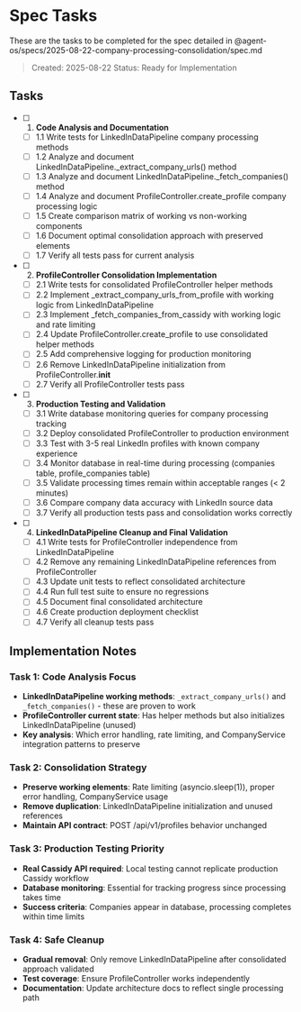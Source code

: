 # Spec Tasks

These are the tasks to be completed for the spec detailed in @agent-os/specs/2025-08-22-company-processing-consolidation/spec.md

> Created: 2025-08-22
> Status: Ready for Implementation

## Tasks

- [ ] 1. **Code Analysis and Documentation**
  - [ ] 1.1 Write tests for LinkedInDataPipeline company processing methods
  - [ ] 1.2 Analyze and document LinkedInDataPipeline._extract_company_urls() method
  - [ ] 1.3 Analyze and document LinkedInDataPipeline._fetch_companies() method  
  - [ ] 1.4 Analyze and document ProfileController.create_profile company processing logic
  - [ ] 1.5 Create comparison matrix of working vs non-working components
  - [ ] 1.6 Document optimal consolidation approach with preserved elements
  - [ ] 1.7 Verify all tests pass for current analysis

- [ ] 2. **ProfileController Consolidation Implementation**
  - [ ] 2.1 Write tests for consolidated ProfileController helper methods
  - [ ] 2.2 Implement _extract_company_urls_from_profile with working logic from LinkedInDataPipeline
  - [ ] 2.3 Implement _fetch_companies_from_cassidy with working logic and rate limiting
  - [ ] 2.4 Update ProfileController.create_profile to use consolidated helper methods
  - [ ] 2.5 Add comprehensive logging for production monitoring
  - [ ] 2.6 Remove LinkedInDataPipeline initialization from ProfileController.__init__
  - [ ] 2.7 Verify all ProfileController tests pass

- [ ] 3. **Production Testing and Validation**
  - [ ] 3.1 Write database monitoring queries for company processing tracking
  - [ ] 3.2 Deploy consolidated ProfileController to production environment
  - [ ] 3.3 Test with 3-5 real LinkedIn profiles with known company experience
  - [ ] 3.4 Monitor database in real-time during processing (companies table, profile_companies table)
  - [ ] 3.5 Validate processing times remain within acceptable ranges (< 2 minutes)
  - [ ] 3.6 Compare company data accuracy with LinkedIn source data
  - [ ] 3.7 Verify all production tests pass and consolidation works correctly

- [ ] 4. **LinkedInDataPipeline Cleanup and Final Validation**
  - [ ] 4.1 Write tests for ProfileController independence from LinkedInDataPipeline
  - [ ] 4.2 Remove any remaining LinkedInDataPipeline references from ProfileController
  - [ ] 4.3 Update unit tests to reflect consolidated architecture
  - [ ] 4.4 Run full test suite to ensure no regressions
  - [ ] 4.5 Document final consolidated architecture
  - [ ] 4.6 Create production deployment checklist
  - [ ] 4.7 Verify all cleanup tests pass

## Implementation Notes

### Task 1: Code Analysis Focus
- **LinkedInDataPipeline working methods**: `_extract_company_urls()` and `_fetch_companies()` - these are proven to work
- **ProfileController current state**: Has helper methods but also initializes LinkedInDataPipeline (unused)
- **Key analysis**: Which error handling, rate limiting, and CompanyService integration patterns to preserve

### Task 2: Consolidation Strategy  
- **Preserve working elements**: Rate limiting (asyncio.sleep(1)), proper error handling, CompanyService usage
- **Remove duplication**: LinkedInDataPipeline initialization and unused references
- **Maintain API contract**: POST /api/v1/profiles behavior unchanged

### Task 3: Production Testing Priority
- **Real Cassidy API required**: Local testing cannot replicate production Cassidy workflow
- **Database monitoring**: Essential for tracking progress since processing takes time
- **Success criteria**: Companies appear in database, processing completes within time limits

### Task 4: Safe Cleanup
- **Gradual removal**: Only remove LinkedInDataPipeline after consolidated approach validated
- **Test coverage**: Ensure ProfileController works independently
- **Documentation**: Update architecture docs to reflect single processing path
